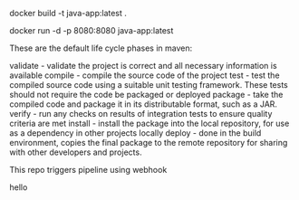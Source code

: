 docker build -t java-app:latest .

docker run -d -p 8080:8080 java-app:latest

These are the default life cycle phases in maven:

validate - validate the project is correct and all necessary information is available
compile - compile the source code of the project
test - test the compiled source code using a suitable unit testing framework. These tests should not require the code be packaged or deployed
package - take the compiled code and package it in its distributable format, such as a JAR.
verify - run any checks on results of integration tests to ensure quality criteria are met
install - install the package into the local repository, for use as a dependency in other projects locally
deploy - done in the build environment, copies the final package to the remote repository for sharing with other developers and projects.

This repo triggers pipeline using webhook


hello
